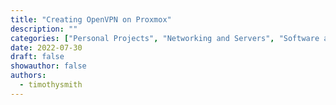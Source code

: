 ```yaml
---
title: "Creating OpenVPN on Proxmox"
description: ""
categories: ["Personal Projects", "Networking and Servers", "Software and Tools", "Tutorials and Guides", "Virtualization"]
date: 2022-07-30
draft: false
showauthor: false
authors:
  - timothysmith
---
```

